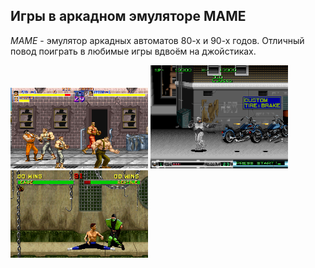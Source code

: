 <!--2021-11-15 01:03:03-->
## Игры в аркадном эмуляторе MAME
*MAME* - эмулятор аркадных автоматов 80-х и 90-х годов.
Отличный повод поиграть в любимые игры вдвоём на джойстиках.

<img src="./ffight-MAME.png" alt="Final Fight" width="220px">
<img src="./Robocop2-MAME.png" alt="Robocop 2" width="220px">
<img src="./MK2-MAME.png" alt="MK2" width="220px">
